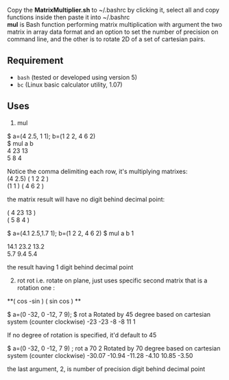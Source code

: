 Copy the **MatrixMultiplier.sh** to ~/.bashrc by clicking it, select all and copy functions inside then paste it into ~/.bashrc   
**mul** is Bash function performing matrix multiplication with argument the two matrix in array data format and an option to set the number of precision on command line, and the other is to rotate 2D of a set of cartesian pairs.

## Requirement  
  - `bash` (tested or developed using version 5)
  - `bc` (Linux basic calculator utility, 1.07)


## Uses
1. mul

  $ a=(4 2.5, 1 1); b=(1 2 2, 4 6 2)   
  $ mul a b   
  4 23 13   
  5 8 4   

Notice the comma delimiting each row, it's multiplying matrixes:   
(4  2.5)   ( 1 2 2 )   
(1   1 )   ( 4 6 2 )   

the matrix result will have no digit behind decimal point:   

( 4 23 13 )   
( 5  8   4  )  

  $ a=(4.1 2.5,1.7 1); b=(1 2 2, 4 6 2)
  $ mul a b 1

  14.1 23.2 13.2   
  5.7 9.4 5.4   

the result having 1 digit behind decimal point   

2. rot
rot i.e. rotate on plane, just uses specific second matrix that is a rotation one :

**( cos -sin )
( sin cos )
**

  $ a=(0 -32, 0 -12, 7 9);
  $ rot a 
  Rotated by 45 degree based on cartesian system (counter clockwise)
  -23 -23 
  -8 -8 
  11 1

If no degree of rotation is specified, it'd default to 45   

  $ a=(0 -32, 0 -12, 7 9) ; rot a 70 2
  Rotated by 70 degree based on cartesian system (counter clockwise)
  -30.07 -10.94 
  -11.28 -4.10 
  10.85 -3.50 

the last argument, 2, is number of precision digit behind decimal point 
